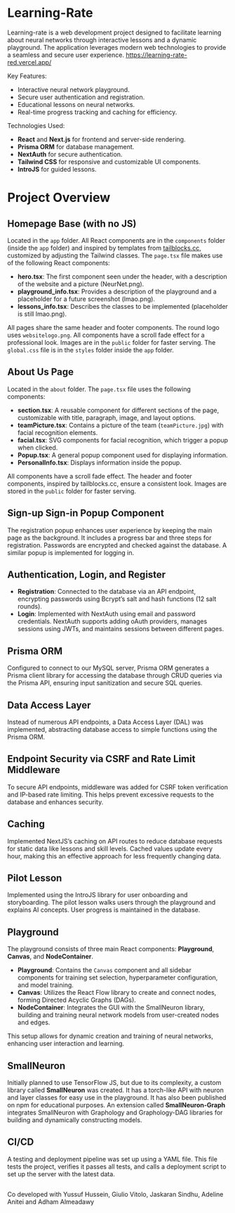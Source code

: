 # Learning-Rate

Learning-rate is a web development project designed to facilitate learning about neural networks through interactive lessons and a dynamic playground. The application leverages modern web technologies to provide a seamless and secure user experience. https://learning-rate-red.vercel.app/

Key Features:
- Interactive neural network playground.
- Secure user authentication and registration.
- Educational lessons on neural networks.
- Real-time progress tracking and caching for efficiency.

Technologies Used:
- **React** and **Next.js** for frontend and server-side rendering.
- **Prisma ORM** for database management.
- **NextAuth** for secure authentication.
- **Tailwind CSS** for responsive and customizable UI components.
- **IntroJS** for guided lessons.

# Project Overview

## Homepage Base (with no JS)
Located in the `app` folder. All React components are in the `components` folder (inside the `app` folder) and inspired by templates from [tailblocks.cc](https://tailblocks.cc), customized by adjusting the Tailwind classes. The `page.tsx` file makes use of the following React components:

- **hero.tsx**: The first component seen under the header, with a description of the website and a picture (NeurNet.png).
- **playground_info.tsx**: Provides a description of the playground and a placeholder for a future screenshot (lmao.png).
- **lessons_info.tsx**: Describes the classes to be implemented (placeholder is still lmao.png).

All pages share the same header and footer components. The round logo uses `websitelogo.png`. All components have a scroll fade effect for a professional look. Images are in the `public` folder for faster serving. The `global.css` file is in the `styles` folder inside the `app` folder.

## About Us Page
Located in the `about` folder. The `page.tsx` file uses the following components:

- **section.tsx**: A reusable component for different sections of the page, customizable with title, paragraph, image, and layout options.
- **teamPicture.tsx**: Contains a picture of the team (`teamPicture.jpg`) with facial recognition elements.
- **facial.tsx**: SVG components for facial recognition, which trigger a popup when clicked.
- **Popup.tsx**: A general popup component used for displaying information.
- **PersonalInfo.tsx**: Displays information inside the popup.

All components have a scroll fade effect. The header and footer components, inspired by tailblocks.cc, ensure a consistent look. Images are stored in the `public` folder for faster serving.

## Sign-up Sign-in Popup Component
The registration popup enhances user experience by keeping the main page as the background. It includes a progress bar and three steps for registration. Passwords are encrypted and checked against the database. A similar popup is implemented for logging in.

## Authentication, Login, and Register
- **Registration**: Connected to the database via an API endpoint, encrypting passwords using Bcrypt’s salt and hash functions (12 salt rounds).
- **Login**: Implemented with NextAuth using email and password credentials. NextAuth supports adding oAuth providers, manages sessions using JWTs, and maintains sessions between different pages.

## Prisma ORM
Configured to connect to our MySQL server, Prisma ORM generates a Prisma client library for accessing the database through CRUD queries via the Prisma API, ensuring input sanitization and secure SQL queries.

## Data Access Layer
Instead of numerous API endpoints, a Data Access Layer (DAL) was implemented, abstracting database access to simple functions using the Prisma ORM.

## Endpoint Security via CSRF and Rate Limit Middleware
To secure API endpoints, middleware was added for CSRF token verification and IP-based rate limiting. This helps prevent excessive requests to the database and enhances security.

## Caching
Implemented NextJS’s caching on API routes to reduce database requests for static data like lessons and skill levels. Cached values update every hour, making this an effective approach for less frequently changing data.

## Pilot Lesson
Implemented using the IntroJS library for user onboarding and storyboarding. The pilot lesson walks users through the playground and explains AI concepts. User progress is maintained in the database.

## Playground
The playground consists of three main React components: **Playground**, **Canvas**, and **NodeContainer**.

- **Playground**: Contains the `Canvas` component and all sidebar components for training set selection, hyperparameter configuration, and model training.
- **Canvas**: Utilizes the React Flow library to create and connect nodes, forming Directed Acyclic Graphs (DAGs).
- **NodeContainer**: Integrates the GUI with the SmallNeuron library, building and training neural network models from user-created nodes and edges.

This setup allows for dynamic creation and training of neural networks, enhancing user interaction and learning.

## SmallNeuron
Initially planned to use TensorFlow JS, but due to its complexity, a custom library called **SmallNeuron** was created. It has a torch-like API with neuron and layer classes for easy use in the playground. It has also been published on npm for educational purposes. An extension called **SmallNeuron-Graph** integrates SmallNeuron with Graphology and Graphology-DAG libraries for building and dynamically constructing models.

## CI/CD
A testing and deployment pipeline was set up using a YAML file. This file tests the project, verifies it passes all tests, and calls a deployment script to set up the server with the latest data.

##
Co developed with Yussuf Hussein, Giulio Vitolo, Jaskaran Sindhu, Adeline Anitei and Adham Almeadawy
